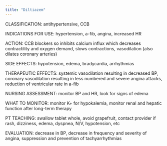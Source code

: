 ```yaml
---
title: "Diltiazem"
---
```

CLASSIFICATION: antihypertensive, CCB

INDICATIONS FOR USE: hypertension, a-fib, angina, increased HR

ACTION: CCB blockers so inhibits calcium influx which decreases contractility and oxygen demand, slows contractions, vasodilation (also dilates coronary arteries)

SIDE EFFECTS: hypotension, edema, bradycardia, arrhythmias

THERAPEUTIC EFFECTS: systemic vasodilation resulting in decreased BP, coronary vasodilation resulting in less numbered and severe angina attacks, reduction of ventricular rate in a-fib

NURSING ASSESSMENT: monitor BP and HR, look for signs of edema

WHAT TO MONITOR: monitor K+ for hypokalemia, monitor renal and hepatic function after long-term therapy

PT TEACHING: swallow tablet whole, avoid grapefruit, contact provider if rash, dizziness, edema, dyspnea, N/V, hypotension, etc

EVALUATION: decrease in BP, decrease in frequency and severity of angina, suppression and prevention of tachyarrhythmias

